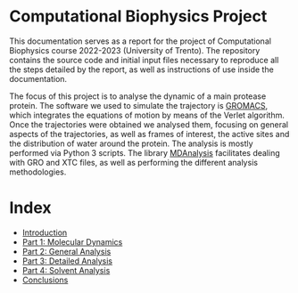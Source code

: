# Computational Biophysics Project
This documentation serves as a report for the project of Computational Biophysics course 2022-2023 (University of Trento). The repository contains the source code and initial input files necessary to reproduce all the steps detailed by the report, as well as instructions of use inside the documentation.

The focus of this project is to analyse the dynamic of a main protease protein. The software we used to simulate the trajectory is [GROMACS](https://www.gromacs.org/), which integrates the equations of motion by means of the Verlet algorithm. Once the trajectories were obtained we analysed them, focusing on general aspects of the trajectories, as well as frames of interest, the active sites and the distribution of water around the protein. The analysis is mostly performed via Python 3 scripts. The library [MDAnalysis](https://www.mdanalysis.org/) facilitates dealing with GRO and XTC files, as well as performing the different analysis methodologies.

# Index
- [Introduction](00-Introduction)
- [Part 1: Molecular Dynamics](01-Molecular-Dynamics)
- [Part 2: General Analysis](02-General-Analysis)
- [Part 3: Detailed Analysis](03-Detailed-Analysis)
- [Part 4: Solvent Analysis](04-Solvent-Analysis)
- [Conclusions](05-Conclusions)
